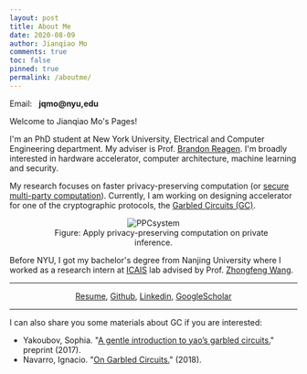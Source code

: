 ```yaml
---
layout: post
title: About Me
date: 2020-08-09
author: Jianqiao Mo
comments: true
toc: false
pinned: true
permalink: /aboutme/
---
```

Email: &nbsp; **jqmo@nyu,edu**

Welcome to Jianqiao Mo's Pages! 

I'm an PhD student at New York University, Electrical and Computer Engineering department.
My adviser is Prof. [Brandon Reagen](https://engineering.nyu.edu/faculty/brandon-reagen). 
I'm broadly interested in hardware accelerator, computer architecture, machine learning and security. 

My research focuses on faster privacy-preserving computation 
(or [secure multi-party computation](https://en.wikipedia.org/wiki/Secure_multi-party_computation)).
Currently, I am working on designing accelerator for one of the cryptographic protocols, 
the [Garbled Circuits (GC)](https://en.wikipedia.org/wiki/Garbled_circuit).

<div align="center">
<figure>
  <img src="https://raw.githubusercontent.com/jianqiaomo/mywebpage/master/images/ComputingFrontiersPPC-system_backup.jpg" alt="PPCsystem"/>
  <figcaption> &nbsp;&nbsp;&nbsp;&nbsp;&nbsp;&nbsp; Figure: Apply privacy-preserving computation on private inference. </figcaption>
</figure>
</div>

Before NYU, I got my bachelor's degree from Nanjing University where
I worked as a research intern at [ICAIS](https://ese.nju.edu.cn/ICAIS) lab 
advised by Prof. [Zhongfeng Wang](https://ese.nju.edu.cn/wzf/list.htm).

***

<div style="text-align: center;">
<a href="https://nyu0-my.sharepoint.com/:b:/g/personal/jm8782_nyu_edu/EeUyAEgoO6dMjGZSMx7Q4rYBaYQm9fPSyTCgl0tH51Qd0Q?e=OaR3Bs">Resume</a>, 
<a href="https://github.com/{{ site.footer-links.github }}">Github</a>,
<a href="https://www.linkedin.com/in/{{ site.footer-links.linkedin }}">Linkedin</a>,
<a href="https://scholar.google.com/citations?user={{ site.footer-links.googlescholar }}">GoogleScholar</a>
</div>

***

I can also share you some materials about GC if you are interested: 
* Yakoubov, Sophia. "[A gentle introduction to yao’s garbled circuits.](https://web.mit.edu/sonka89/www/papers/2017ygc.pdf)" preprint (2017).
* Navarro, Ignacio. "[On Garbled Circuits.](https://www.imperial.ac.uk/media/imperial-college/faculty-of-engineering/computing/public/1718-ug-projects/Ignacio-Navarro-On-Garbled-Circuits.pdf)" (2018).
